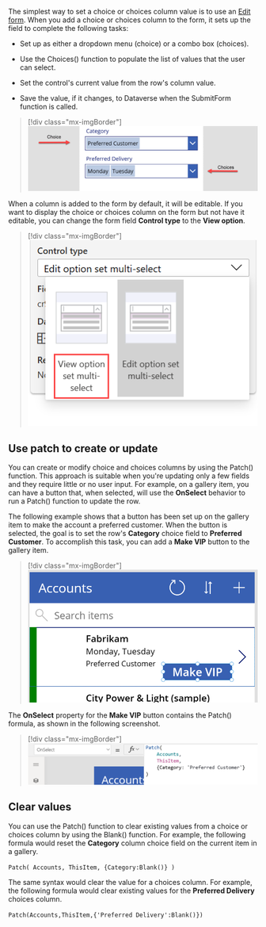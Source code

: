The simplest way to set a choice or choices column value is to use an [Edit form](/powerapps/maker/canvas-apps/controls/control-form-detail/?azure-portal=true). When you add a choice or choices column to the form, it sets up the field to complete the following tasks:

- Set up as either a dropdown menu (choice) or a combo box (choices).

- Use the Choices() function to populate the list of values that the user can select.

- Set the control's current value from the row's column value.

- Save the value, if it changes, to Dataverse when the SubmitForm function is called.

> [!div class="mx-imgBorder"]
> [![Screenshot of a partial Edit form. The choice column label is Category, showing Preferred Customer selected. The choices column label is Preferred Delivery, showing multiple values of Monday and Tuesday.](../media/choice.png)](../media/choice.png#lightbox)

When a column is added to the form by default, it will be editable. If you want to display the choice or choices column on the form but not have it editable, you can change the form field **Control type** to the **View option**.

> [!div class="mx-imgBorder"]
> [![Screenshot of the Control type expanded, showing the View option set multi-select and the Edit option set multi-select options.](../media/multi.png)](../media/multi.png#lightbox)

## Use patch to create or update

You can create or modify choice and choices columns by using the Patch() function. This approach is suitable when you're updating only a few fields and they require little or no user input. For example, on a gallery item, you can have a button that, when selected, will use the **OnSelect** behavior to run a Patch() function to update the row.

The following example shows that a button has been set up on the gallery item to make the account a preferred customer. When the button is selected, the goal is to set the row's **Category** choice field to **Preferred Customer**. To accomplish this task, you can add a **Make VIP** button to the gallery item.

> [!div class="mx-imgBorder"]
> [![Screenshot of a gallery containing the customer name, preferred delivery, and category information, with the Make VIP button highlighted.](../media/button.png)](../media/button.png#lightbox)

The **OnSelect** property for the **Make VIP** button contains the Patch() formula, as shown in the following screenshot.

> [!div class="mx-imgBorder"]
> [![Screenshot of the OnSelect formula for the Make VIP button: Patch( Accounts, ThisItem, {Category: 'Preferred Customer'} ).](../media/patch.png)](../media/patch.png#lightbox)

## Clear values

You can use the Patch() function to clear existing values from a choice or choices column by using the Blank() function. For example, the following formula would reset the **Category** column choice field on the current item in a gallery.

`Patch( Accounts, ThisItem, {Category:Blank()} )`

The same syntax would clear the value for a choices column. For example, the following formula would clear existing values for the **Preferred Delivery** choices column.

`Patch(Accounts,ThisItem,{'Preferred Delivery':Blank()})`
